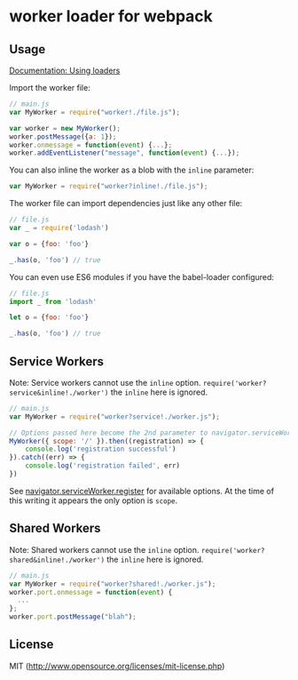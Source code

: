 # worker loader for webpack

## Usage

[Documentation: Using loaders](http://webpack.github.io/docs/using-loaders.html)

Import the worker file:

``` javascript
// main.js
var MyWorker = require("worker!./file.js");

var worker = new MyWorker();
worker.postMessage({a: 1});
worker.onmessage = function(event) {...};
worker.addEventListener("message", function(event) {...});
```

You can also inline the worker as a blob with the `inline` parameter:
``` javascript
var MyWorker = require("worker?inline!./file.js");
```


The worker file can import dependencies just like any other file:

``` javascript
// file.js
var _ = require('lodash')

var o = {foo: 'foo'}

_.has(o, 'foo') // true
```

You can even use ES6 modules if you have the babel-loader configured:

``` javascript
// file.js
import _ from 'lodash'

let o = {foo: 'foo'}

_.has(o, 'foo') // true
```

## Service Workers

Note: Service workers cannot use the `inline` option. `require('worker?service&inline!./worker')` the `inline` here is ignored.

``` javascript
// main.js
var MyWorker = require("worker?service!./worker.js");

// Options passed here become the 2nd parameter to navigator.serviceWorker.register
MyWorker({ scope: '/' }).then((registration) => {
    console.log('registration successful')
}).catch((err) => {
    console.log('registration failed', err)
})
```

See [navigator.serviceWorker.register](https://developer.mozilla.org/en-US/docs/Web/API/ServiceWorkerContainer/register) for available options. At the time of this writing it appears the only option is `scope`.

## Shared Workers

Note: Shared workers cannot use the `inline` option. `require('worker?shared&inline!./worker')` the `inline` here is ignored.

``` javascript
// main.js
var MyWorker = require("worker?shared!./worker.js");
worker.port.onmessage = function(event) {
  ...
};
worker.port.postMessage("blah");
```

## License

MIT (http://www.opensource.org/licenses/mit-license.php)
